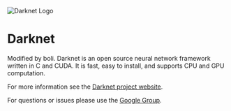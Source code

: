 ![Darknet Logo](http://pjreddie.com/media/files/darknet-black-small.png)

# Darknet #
Modified by boli.
Darknet is an open source neural network framework written in C and CUDA. It is fast, easy to install, and supports CPU and GPU computation.

For more information see the [Darknet project website](http://pjreddie.com/darknet).

For questions or issues please use the [Google Group](https://groups.google.com/forum/#!forum/darknet).
